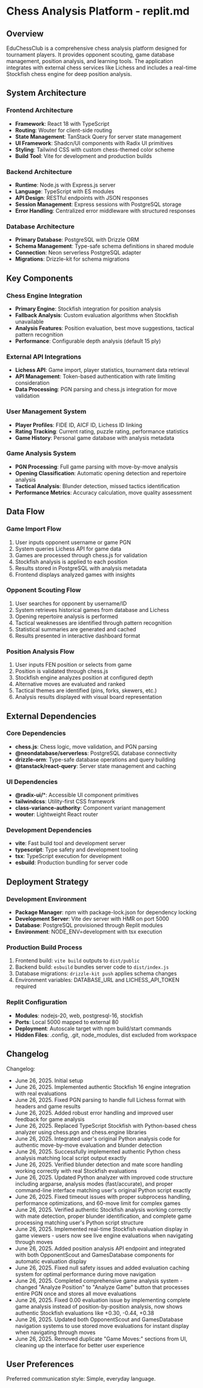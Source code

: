 # Chess Analysis Platform - replit.md

## Overview

EduChessClub is a comprehensive chess analysis platform designed for tournament players. It provides opponent scouting, game database management, position analysis, and learning tools. The application integrates with external chess services like Lichess and includes a real-time Stockfish chess engine for deep position analysis.

## System Architecture

### Frontend Architecture
- **Framework**: React 18 with TypeScript
- **Routing**: Wouter for client-side routing
- **State Management**: TanStack Query for server state management
- **UI Framework**: Shadcn/UI components with Radix UI primitives
- **Styling**: Tailwind CSS with custom chess-themed color scheme
- **Build Tool**: Vite for development and production builds

### Backend Architecture
- **Runtime**: Node.js with Express.js server
- **Language**: TypeScript with ES modules
- **API Design**: RESTful endpoints with JSON responses
- **Session Management**: Express sessions with PostgreSQL storage
- **Error Handling**: Centralized error middleware with structured responses

### Database Architecture
- **Primary Database**: PostgreSQL with Drizzle ORM
- **Schema Management**: Type-safe schema definitions in shared module
- **Connection**: Neon serverless PostgreSQL adapter
- **Migrations**: Drizzle-kit for schema migrations

## Key Components

### Chess Engine Integration
- **Primary Engine**: Stockfish integration for position analysis
- **Fallback Analysis**: Custom evaluation algorithms when Stockfish unavailable
- **Analysis Features**: Position evaluation, best move suggestions, tactical pattern recognition
- **Performance**: Configurable depth analysis (default 15 ply)

### External API Integrations
- **Lichess API**: Game import, player statistics, tournament data retrieval
- **API Management**: Token-based authentication with rate limiting consideration
- **Data Processing**: PGN parsing and chess.js integration for move validation

### User Management System
- **Player Profiles**: FIDE ID, AICF ID, Lichess ID linking
- **Rating Tracking**: Current rating, puzzle rating, performance statistics
- **Game History**: Personal game database with analysis metadata

### Game Analysis System
- **PGN Processing**: Full game parsing with move-by-move analysis
- **Opening Classification**: Automatic opening detection and repertoire analysis
- **Tactical Analysis**: Blunder detection, missed tactics identification
- **Performance Metrics**: Accuracy calculation, move quality assessment

## Data Flow

### Game Import Flow
1. User inputs opponent username or game PGN
2. System queries Lichess API for game data
3. Games are processed through chess.js for validation
4. Stockfish analysis is applied to each position
5. Results stored in PostgreSQL with analysis metadata
6. Frontend displays analyzed games with insights

### Opponent Scouting Flow
1. User searches for opponent by username/ID
2. System retrieves historical games from database and Lichess
3. Opening repertoire analysis is performed
4. Tactical weaknesses are identified through pattern recognition
5. Statistical summaries are generated and cached
6. Results presented in interactive dashboard format

### Position Analysis Flow
1. User inputs FEN position or selects from game
2. Position is validated through chess.js
3. Stockfish engine analyzes position at configured depth
4. Alternative moves are evaluated and ranked
5. Tactical themes are identified (pins, forks, skewers, etc.)
6. Analysis results displayed with visual board representation

## External Dependencies

### Core Dependencies
- **chess.js**: Chess logic, move validation, and PGN parsing
- **@neondatabase/serverless**: PostgreSQL database connectivity
- **drizzle-orm**: Type-safe database operations and query building
- **@tanstack/react-query**: Server state management and caching

### UI Dependencies
- **@radix-ui/***: Accessible UI component primitives
- **tailwindcss**: Utility-first CSS framework
- **class-variance-authority**: Component variant management
- **wouter**: Lightweight React router

### Development Dependencies
- **vite**: Fast build tool and development server
- **typescript**: Type safety and development tooling
- **tsx**: TypeScript execution for development
- **esbuild**: Production bundling for server code

## Deployment Strategy

### Development Environment
- **Package Manager**: npm with package-lock.json for dependency locking
- **Development Server**: Vite dev server with HMR on port 5000
- **Database**: PostgreSQL provisioned through Replit modules
- **Environment**: NODE_ENV=development with tsx execution

### Production Build Process
1. Frontend build: `vite build` outputs to `dist/public`
2. Backend build: `esbuild` bundles server code to `dist/index.js`
3. Database migrations: `drizzle-kit push` applies schema changes
4. Environment variables: DATABASE_URL and LICHESS_API_TOKEN required

### Replit Configuration
- **Modules**: nodejs-20, web, postgresql-16, stockfish
- **Ports**: Local 5000 mapped to external 80
- **Deployment**: Autoscale target with npm build/start commands
- **Hidden Files**: .config, .git, node_modules, dist excluded from workspace

## Changelog

Changelog:
- June 26, 2025. Initial setup
- June 26, 2025. Implemented authentic Stockfish 16 engine integration with real evaluations
- June 26, 2025. Fixed PGN parsing to handle full Lichess format with headers and game results
- June 26, 2025. Added robust error handling and improved user feedback for game analysis
- June 26, 2025. Replaced TypeScript Stockfish with Python-based chess analyzer using chess.pgn and chess.engine libraries
- June 26, 2025. Integrated user's original Python analysis code for authentic move-by-move evaluation and blunder detection
- June 26, 2025. Successfully implemented authentic Python chess analysis matching local script output exactly
- June 26, 2025. Verified blunder detection and mate score handling working correctly with real Stockfish evaluations
- June 26, 2025. Updated Python analyzer with improved code structure including argparse, analysis modes (fast/accurate), and proper command-line interface matching user's original Python script exactly
- June 26, 2025. Fixed timeout issues with proper subprocess handling, performance optimizations, and 60-move limit for complex games
- June 26, 2025. Verified authentic Stockfish analysis working correctly with mate detection, proper blunder identification, and complete game processing matching user's Python script structure
- June 26, 2025. Implemented real-time Stockfish evaluation display in game viewers - users now see live engine evaluations when navigating through moves
- June 26, 2025. Added position analysis API endpoint and integrated with both OpponentScout and GamesDatabase components for automatic evaluation display
- June 26, 2025. Fixed null safety issues and added evaluation caching system for optimal performance during move navigation
- June 26, 2025. Completed comprehensive game analysis system - changed "Analyze Position" to "Analyze Game" button that processes entire PGN once and stores all move evaluations
- June 26, 2025. Fixed 0.00 evaluation issue by implementing complete game analysis instead of position-by-position analysis, now shows authentic Stockfish evaluations like +0.30, -0.44, +0.38
- June 26, 2025. Updated both OpponentScout and GamesDatabase navigation systems to use stored move evaluations for instant display when navigating through moves
- June 26, 2025. Removed duplicate "Game Moves:" sections from UI, cleaning up the interface for better user experience

## User Preferences

Preferred communication style: Simple, everyday language.